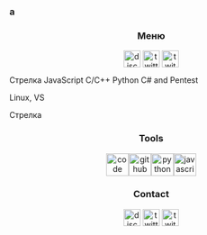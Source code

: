 ### a

<h3 align="center">Меню</h3>
<p align="center">
<a href="/" target="blank"><img align="center" src="https://simpleicons.org/icons/discord.svg" alt="discord" height="30" width="30"/></a>
<a href="https://twitter.com/usersq3lq7eo7g" target="blank"><img align="center" src="https://simpleicons.org/icons/twitter.svg" alt="twitter" height="30" width="30"/></a>
<a href="https://twitch.tv/usersq3lq7eo7g" target="blank"><img align="center" src="https://simpleicons.org/icons/twitch.svg" alt="twitch" height="30" width="30"/></a>
</p>

Стрелка JavaScript C/C++ Python C# and Pentest

Linux, VS

Стрелка

<h3 align="center">Tools</h3>
<p align="center"><img src="https://simpleicons.org/icons/visualstudiocode.svg" title="Visual Studio Code" alt="code" width="40" height="40"/><img src="https://simpleicons.org/icons/github.svg" title="GitHub" alt="github" width="40" height="40"/><img src="https://simpleicons.org/icons/python.svg" title="Python" alt="python" width="40" height="40"/><img src="https://simpleicons.org/icons/javascript.svg" title="JavaScript" alt="javascript" width="40" height="40"/></p>

<h3 align="center">Contact</h3>
<p align="center">
<a href="/" target="blank"><img align="center" src="https://simpleicons.org/icons/discord.svg" alt="discord" height="30" width="30"/></a>
<a href="https://twitter.com/usersq3lq7eo7g" target="blank"><img align="center" src="https://simpleicons.org/icons/twitter.svg" alt="twitter" height="30" width="30"/></a>
<a href="https://twitch.tv/usersq3lq7eo7g" target="blank"><img align="center" src="https://simpleicons.org/icons/twitch.svg" alt="twitch" height="30" width="30"/></a>
</p>

